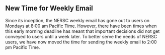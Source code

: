 ## New Time for Weekly Email ##

Since its inception, the NERSC weekly email has gone out to users on Mondays at
8:00 am Pacific Time. However, there have been times when this early morning
deadline has meant that important decisions did not get conveyed to users until 
a week later. To better serve the needs of NERSC users, we have now moved the
time for sending the weekly email to 2:00 pm Pacific Time.

